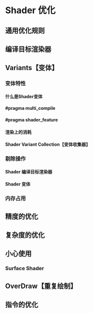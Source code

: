 # Shader 优化

## 通用优化规则

## 编译目标渲染器

## Variants【变体】

### 变体特性

#### 什么是Shader变体

#### \#pragma multi_compile

#### \#pragma shader_feature

#### 渲染上的消耗

#### Shader Variant Collection【变体收集器】

### 剔除操作

#### Shader 编译目标渲染器

#### Shader 变体

### 内存占用

## 精度的优化

## 复杂度的优化

## 小心使用

### Surface Shader

## OverDraw【重复绘制】

## 指令的优化